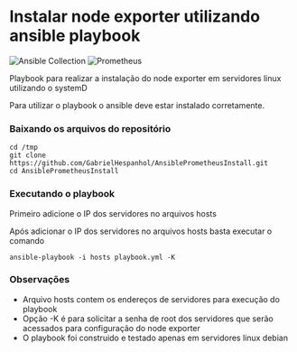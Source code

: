 
# Instalar node exporter utilizando ansible playbook


<img alt="Ansible Collection" src="https://img.shields.io/badge/Ansible-Ansible%20Playbook-blue"> <img alt="Prometheus" src="https://img.shields.io/badge/Ansible-Prometheus-orange">

Playbook para realizar a instalação do node exporter em servidores linux utilizando o systemD

Para utilizar o playbook o ansible deve estar instalado corretamente.

### Baixando os arquivos do repositório

```
cd /tmp
git clone https://github.com/GabrielHespanhol/AnsiblePrometheusInstall.git
cd AnsiblePrometheusInstall
```

### Executando o playbook

Primeiro adicione o IP dos servidores no arquivos hosts

Após adicionar o IP dos servidores no arquivos hosts basta executar o comando
```
ansible-playbook -i hosts playbook.yml -K
```

### Observações

* Arquivo hosts contem os endereços de servidores para execução do playbook
* Opção -K é para solicitar a senha de root dos servidores que serão acessados para configuração do node exporter
* O playbook foi construido e testado apenas em servidores linux debian
